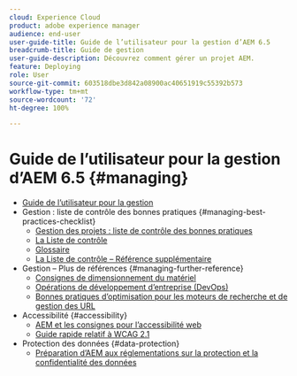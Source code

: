 ```yaml
---
cloud: Experience Cloud
product: adobe experience manager
audience: end-user
user-guide-title: Guide de l’utilisateur pour la gestion d’AEM 6.5
breadcrumb-title: Guide de gestion
user-guide-description: Découvrez comment gérer un projet AEM.
feature: Deploying
role: User
source-git-commit: 603518dbe3d842a08900ac40651919c55392b573
workflow-type: tm+mt
source-wordcount: '72'
ht-degree: 100%

---
```



# Guide de l’utilisateur pour la gestion d’AEM 6.5 {#managing}

+ [Guide de l’utilisateur pour la gestion](home.md)
+ Gestion : liste de contrôle des bonnes pratiques {#managing-best-practices-checklist}
   + [Gestion des projets : liste de contrôle des bonnes pratiques](best-practices.md)
   + [La Liste de contrôle](best-practices-checklist.md)
   + [Glossaire](best-practices-glossary.md)
   + [La Liste de contrôle – Référence supplémentaire](best-practices-further-reference.md)
+ Gestion – Plus de références {#managing-further-reference}
   + [Consignes de dimensionnement du matériel](hardware-sizing-guidelines.md)
   + [Opérations de développement d’entreprise (DevOps)](enterprise-devops.md)
   + [Bonnes pratiques d’optimisation pour les moteurs de recherche et de gestion des URL](seo-and-url-management.md)
+ Accessibilité {#accessibility}
   + [AEM et les consignes pour l’accessibilité web](web-accessibility.md)
   + [Guide rapide relatif à WCAG 2.1](qg-wcag.md)
+ Protection des données {#data-protection}
   + [Préparation d’AEM aux réglementations sur la protection et la confidentialité des données](data-protection-and-privacy.md)
